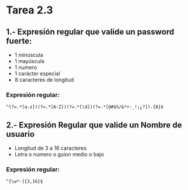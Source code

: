 # Tarea 2.3
## 1.- Expresión regular que valide un password fuerte:
* 1 minúscula
* 1 mayúscula
* 1 numero
* 1 carácter especial
* 8 caracteres de longitud
### Expresión regular:
~~~
^(?=.*[a-z])(?=.*[A-Z])(?=.*[\d])(?=.*[@#$%/&*+-_!¡¿?]).{8}$
~~~
## 2.- Expresión Regular que valide un Nombre de usuario
* Longitud de 3 a 16 caracteres
* Letra o numero o guion medio o bajo
### Expresión regular:
~~~
^[\w*-]{3,16}$
~~~
